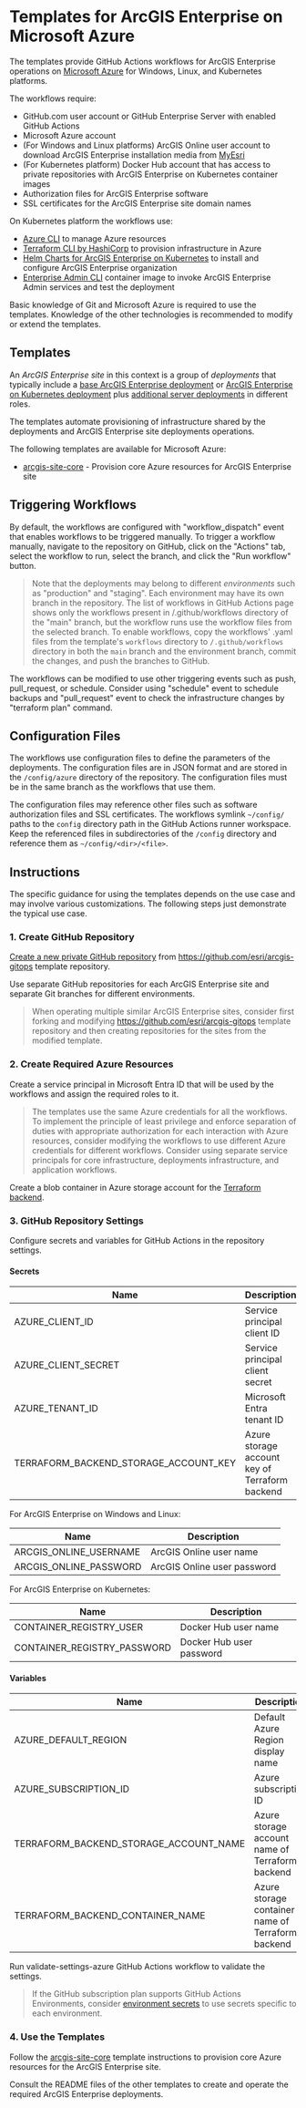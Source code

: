 # Templates for ArcGIS Enterprise on Microsoft Azure

The templates provide GitHub Actions workflows for ArcGIS Enterprise operations on [Microsoft Azure](https://azure.microsoft.com/) for Windows, Linux, and Kubernetes platforms.

The workflows require:

* GitHub.com user account or GitHub Enterprise Server with enabled GitHub Actions
* Microsoft Azure account
* (For Windows and Linux platforms) ArcGIS Online user account to download ArcGIS Enterprise installation media from [MyEsri](https://my.esri.com)
* (For Kubernetes platform) Docker Hub account that has access to private repositories with ArcGIS Enterprise on Kubernetes container images
* Authorization files for ArcGIS Enterprise software
* SSL certificates for the ArcGIS Enterprise site domain names

On Kubernetes platform the workflows use:

* [Azure CLI](https://learn.microsoft.com/en-us/cli/azure/) to manage Azure resources
* [Terraform CLI by HashiCorp](https://developer.hashicorp.com/terraform/cli) to provision infrastructure in Azure
* [Helm Charts for ArcGIS Enterprise on Kubernetes](https://links.esri.com/enterprisekuberneteshelmcharts/1.2.0/deploy-guide) to install and configure ArcGIS Enterprise organization
* [Enterprise Admin CLI](../enterprise-admin-cli/README.md) container image to invoke ArcGIS Enterprise Admin services and test the deployment

Basic knowledge of Git and Microsoft Azure is required to use the templates. Knowledge of the other technologies is recommended to modify or extend the templates.  

## Templates

An *ArcGIS Enterprise site* in this context is a group of *deployments* that typically include a [base ArcGIS Enterprise deployment](https://enterprise.arcgis.com/en/get-started/latest/windows/base-arcgis-enterprise-deployment.htm) or [ArcGIS Enterprise on Kubernetes deployment](https://enterprise-k8s.arcgis.com/en/latest/deploy/system-architecture.htm) plus [additional server deployments](https://enterprise.arcgis.com/en/get-started/latest/windows/additional-server-deployment.htm) in different roles.

The templates automate provisioning of infrastructure shared by the deployments and ArcGIS Enterprise site deployments operations.

The following templates are available for Microsoft Azure:

* [arcgis-site-core](arcgis-site-core/README.md) - Provision core Azure resources for ArcGIS Enterprise site

## Triggering Workflows

By default, the workflows are configured with "workflow_dispatch" event that enables workflows to be triggered manually. To trigger a workflow manually, navigate to the repository on GitHub, click on the "Actions" tab, select the workflow to run, select the branch, and click the "Run workflow" button.

> Note that the deployments may belong to different *environments* such as "production" and "staging". Each environment may have its own branch in the repository. The list of workflows in GitHub Actions page shows only the workflows present in /.github/workflows directory of the "main" branch, but the workflow runs use the workflow files from the selected branch. To enable workflows, copy the workflows' .yaml files from the template's `workflows` directory to `/.github/workflows` directory in both the `main` branch and the environment branch, commit the changes, and push the branches to GitHub.

The workflows can be modified to use other triggering events such as push, pull_request, or schedule. Consider using "schedule" event to schedule backups and "pull_request" event to check the infrastructure changes by "terraform plan" command.

## Configuration Files

The workflows use configuration files to define the parameters of the deployments. The configuration files are in JSON format and are stored in the `/config/azure` directory of the repository. The configuration files must be in the same branch as the workflows that use them.

The configuration files may reference other files such as software authorization files and SSL certificates. The workflows symlink `~/config/` paths to the `config` directory path in the GitHub Actions runner workspace. Keep the referenced files in subdirectories of the `/config` directory and reference them as `~/config/<dir>/<file>`.

## Instructions

The specific guidance for using the templates depends on the use case and may involve various customizations. The following steps just demonstrate the typical use case.

### 1. Create GitHub Repository

[Create a new private GitHub repository](https://github.com/new?template_name=arcgis-gitops&template_owner=Esri&description=ArcGIS%20Enterprise%20on%20Azure&name=arcgis-enterprise) from https://github.com/esri/arcgis-gitops template repository.

Use separate GitHub repositories for each ArcGIS Enterprise site and separate Git branches for different environments.

> When operating multiple similar ArcGIS Enterprise sites, consider first forking and modifying https://github.com/esri/arcgis-gitops template repository and then creating repositories for the sites from the modified template.

### 2. Create Required Azure Resources

Create a service principal in Microsoft Entra ID that will be used by the workflows and assign the required roles to it.

> The templates use the same Azure credentials for all the workflows. To implement the principle of least privilege and enforce separation of duties with appropriate authorization for each interaction with Azure resources, consider modifying the workflows to use different Azure credentials for different workflows. Consider using separate service principals for core infrastructure, deployments infrastructure, and application workflows.  

Create a blob container in Azure storage account for the [Terraform backend](https://developer.hashicorp.com/terraform/language/backend/azurerm).


### 3. GitHub Repository Settings

Configure secrets and variables for GitHub Actions in the repository settings.

#### Secrets

| Name                                  | Description                                    |
|---------------------------------------|------------------------------------------------|
| AZURE_CLIENT_ID                       | Service principal client ID                    |
| AZURE_CLIENT_SECRET                   | Service principal client secret                |
| AZURE_TENANT_ID                       | Microsoft Entra tenant ID                      |
| TERRAFORM_BACKEND_STORAGE_ACCOUNT_KEY | Azure storage account key of Terraform backend |

For ArcGIS Enterprise on Windows and Linux:

| Name                   | Description                 |
|------------------------|-----------------------------|
| ARCGIS_ONLINE_USERNAME | ArcGIS Online user name     |
| ARCGIS_ONLINE_PASSWORD | ArcGIS Online user password |

For ArcGIS Enterprise on Kubernetes:

| Name                        | Description              |
|-----------------------------|--------------------------|
| CONTAINER_REGISTRY_USER     | Docker Hub user name     |
| CONTAINER_REGISTRY_PASSWORD | Docker Hub user password |

#### Variables

| Name                                   | Description                                       |
|----------------------------------------|---------------------------------------------------|
| AZURE_DEFAULT_REGION                   | Default Azure Region display name                 |
| AZURE_SUBSCRIPTION_ID                  | Azure subscription ID                             |
| TERRAFORM_BACKEND_STORAGE_ACCOUNT_NAME | Azure storage account name of Terraform backend   |
| TERRAFORM_BACKEND_CONTAINER_NAME       | Azure storage container name of Terraform backend |

Run validate-settings-azure GitHub Actions workflow to validate the settings.

> If the GitHub subscription plan supports GitHub Actions Environments, consider [environment secrets](https://docs.github.com/en/actions/deployment/targeting-different-environments/using-environments-for-deployment) to use secrets specific to each environment.

### 4. Use the Templates

Follow the [arcgis-site-core](arcgis-site-core/README.md) template instructions to provision core Azure resources for the ArcGIS Enterprise site.

Consult the README files of the other templates to create and operate the required ArcGIS Enterprise deployments.
